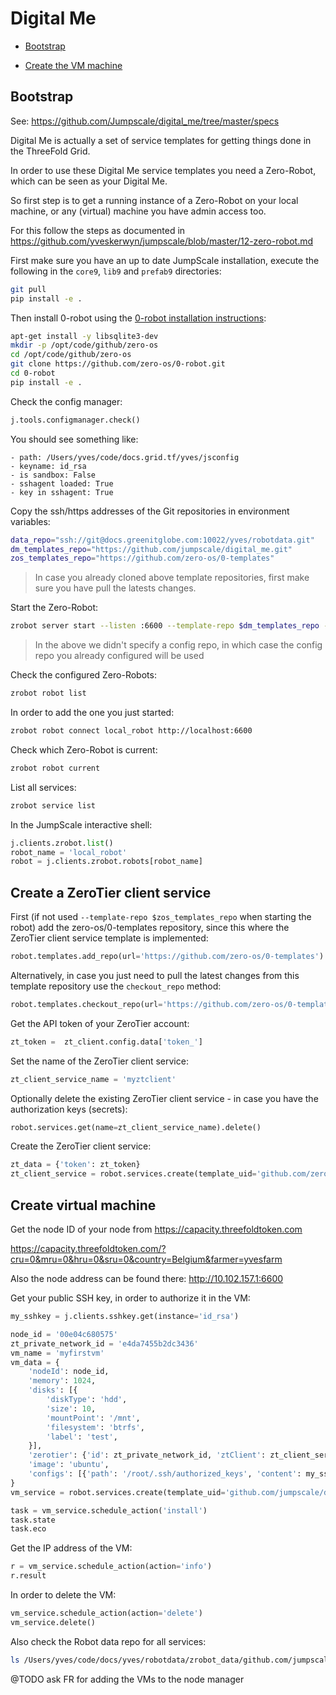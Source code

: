 # Digital Me

- [Bootstrap](#bootstrap)

- [Create the VM machine](#create-vm)

<a id='bootstrap'></a>

## Bootstrap

See: https://github.com/Jumpscale/digital_me/tree/master/specs

Digital Me is actually a set of service templates for getting things done in the ThreeFold Grid.

In order to use these Digital Me service templates you need a Zero-Robot, which can be seen as your Digital Me.

So first step is to get a running instance of a Zero-Robot on your local machine, or any (virtual) machine you have admin access too.

For this follow the steps as documented in https://github.com/yveskerwyn/jumpscale/blob/master/12-zero-robot.md

First make sure you have an up to date JumpScale installation, execute the following in the `core9`, `lib9` and `prefab9` directories:
```bash
git pull
pip install -e .
```

Then install 0-robot using the [0-robot installation instructions](https://github.com/zero-os/0-robot/blob/development/docs/getting_started.md#install-0-robot):
```bash
apt-get install -y libsqlite3-dev
mkdir -p /opt/code/github/zero-os
cd /opt/code/github/zero-os
git clone https://github.com/zero-os/0-robot.git
cd 0-robot
pip install -e .
```

Check the config manager:
```python
j.tools.configmanager.check()
```

You should see something like:
```
- path: /Users/yves/code/docs.grid.tf/yves/jsconfig
- keyname: id_rsa
- is sandbox: False
- sshagent loaded: True
- key in sshagent: True
````

Copy the ssh/https addresses of the Git repositories in environment variables:
```bash
data_repo="ssh://git@docs.greenitglobe.com:10022/yves/robotdata.git"
dm_templates_repo="https://github.com/jumpscale/digital_me.git"
zos_templates_repo="https://github.com/zero-os/0-templates"
```

> In case you already cloned above template repositories, first make sure you have pull the latests changes.

Start the Zero-Robot:
```bash
zrobot server start --listen :6600 --template-repo $dm_templates_repo --template-repo $zos_templates_repo --data-repo $data_repo
```

> In the above we didn't specify a config repo, in which case the config repo you already configured will be used

Check the configured Zero-Robots:
```bash
zrobot robot list
```

In order to add the one you just started:
```bash
zrobot robot connect local_robot http://localhost:6600
```

Check which Zero-Robot is current:
```bash
zrobot robot current
```

List all services:
```bash
zrobot service list
```

In the JumpScale interactive shell:
```python
j.clients.zrobot.list()
robot_name = 'local_robot'
robot = j.clients.zrobot.robots[robot_name]
```

<a id="zt-client-services"></a>

## Create a ZeroTier client service

First (if not used `--template-repo $zos_templates_repo` when starting the robot) add the zero-os/0-templates repository, since this where the ZeroTier client service template is implemented:
```python
robot.templates.add_repo(url='https://github.com/zero-os/0-templates') 
```

Alternatively, in case you just need to pull the latest changes from this template repository use the `checkout_repo` method:
```python
robot.templates.checkout_repo(url='https://github.com/zero-os/0-templates', revision='master')
```

Get the API token of your ZeroTier account:
```python
zt_token =  zt_client.config.data['token_']
```

Set the name of the ZeroTier client service:
```python
zt_client_service_name = 'myztclient'
```

Optionally delete the existing ZeroTier client service - in case you have the authorization keys (secrets):
```python
robot.services.get(name=zt_client_service_name).delete()
```

Create the ZeroTier client service:
```python
zt_data = {'token': zt_token}
zt_client_service = robot.services.create(template_uid='github.com/zero-os/0-templates/zerotier_client/0.0.1', service_name=zt_client_service_name, data=zt_data)
```


<a id='create-vm'></a>

## Create virtual machine

Get the node ID of your node from https://capacity.threefoldtoken.com 

https://capacity.threefoldtoken.com/?cru=0&mru=0&hru=0&sru=0&country=Belgium&farmer=yvesfarm

Also the node address can be found there: http://10.102.157.1:6600

Get your public SSH key, in order to authorize it in the VM:
```python
my_sshkey = j.clients.sshkey.get(instance='id_rsa')
```


```python
node_id = '00e04c680575'
zt_private_network_id = 'e4da7455b2dc3436'
vm_name = 'myfirstvm'
vm_data = {
    'nodeId': node_id,
    'memory': 1024,
    'disks': [{
        'diskType': 'hdd',
        'size': 10,
        'mountPoint': '/mnt',
        'filesystem': 'btrfs',
        'label': 'test',
    }],
    'zerotier': {'id': zt_private_network_id, 'ztClient': zt_client_service_name},
    'image': 'ubuntu',
    'configs': [{'path': '/root/.ssh/authorized_keys', 'content': my_sshkey.pubkey, 'name': 'sshkey'}]
}
vm_service = robot.services.create(template_uid='github.com/jumpscale/digital_me/vm/0.0.1', service_name=vm_name, data=vm_data)

task = vm_service.schedule_action('install')
task.state
task.eco
```

Get the IP address of the VM:
```python
r = vm_service.schedule_action(action='info')
r.result
```

In order to delete the VM:
```python
vm_service.schedule_action(action='delete')
vm_service.delete()
```

Also check the Robot data repo for all services:
```bash
ls /Users/yves/code/docs/yves/robotdata/zrobot_data/github.com/jumpscale/digital_me/vm
```

@TODO ask FR for adding the VMs to the node manager

<a id='stream'></a>

